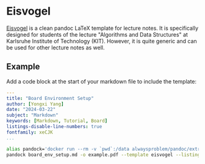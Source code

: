 # Eisvogel

[Eisvogel](https://github.com/Wandmalfarbe/pandoc-latex-template) is a clean pandoc LaTeX template for lecture notes. It is specifically designed for students of the lecture "Algorithms and Data Structures" at Karlsruhe Institute of Technology (KIT). However, it is quite generic and can be used for other lecture notes as well.

## Example

Add a code block at the start of your markdown file to include the template:

```yaml
---
title: "Board Environment Setup"
author: [Yongxi Yang]
date: "2024-03-22"
subject: "Markdown"
keywords: [Markdown, Tutorial, Board]
listings-disable-line-numbers: true
fontfamily: xeCJK
...
```

```bash
alias pandock='docker run --rm -v `pwd`:/data alwaysproblem/pandoc/extra'
pandock board_env_setup.md -o example.pdf --template eisvogel --listings --from markdown --pdf-engine=xelatex
```
